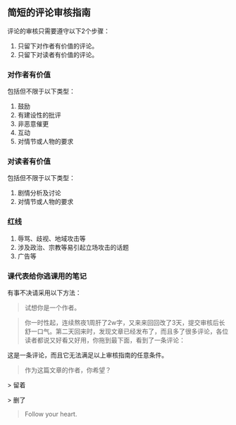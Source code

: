 ## 简短的评论审核指南

评论的审核只需要遵守以下2个步骤：

1. 只留下对作者有价值的评论。
2. 只留下对读者有价值的评论。

### 对作者有价值

包括但不限于以下类型：

1. 鼓励
2. 有建设性的批评
3. 非恶意催更
4. 互动
5. 对情节或人物的要求

### 对读者有价值

包括但不限于以下类型：

1. 剧情分析及讨论
2. 对情节或人物的要求

### 红线

1. 辱骂、歧视、地域攻击等
2. 涉及政治、宗教等易引起立场攻击的话题
3. 广告等

### 课代表给你逃课用的笔记

有事不决请采用以下方法：

> 试想你是一个作者。

> 你一时性起，连续熬夜1周肝了2w字，又来来回回改了3天，提交审核后长舒一口气。第二天回来时，发现文章已经发布了，而且多了很多评论，各位读者都说又好看又好用，你拖到最下面，看到了一条评论：

这是一条评论，而且它无法满足以上审核指南的任意条件。

> 作为这篇文章的作者，你希望？

\> 留着

\> 删了

> Follow your heart.

